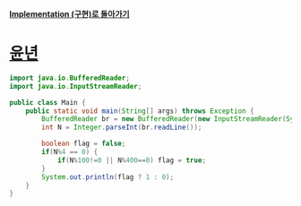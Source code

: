 **[Implementation (구현)로 돌아가기](readme.md)**

# [윤년](https://www.acmicpc.net/problem/2753)

```java
import java.io.BufferedReader;
import java.io.InputStreamReader;

public class Main {
    public static void main(String[] args) throws Exception {
        BufferedReader br = new BufferedReader(new InputStreamReader(System.in));
        int N = Integer.parseInt(br.readLine());

        boolean flag = false;
        if(N%4 == 0) {
            if(N%100!=0 || N%400==0) flag = true;
        }
        System.out.println(flag ? 1 : 0);
    }
}
```

